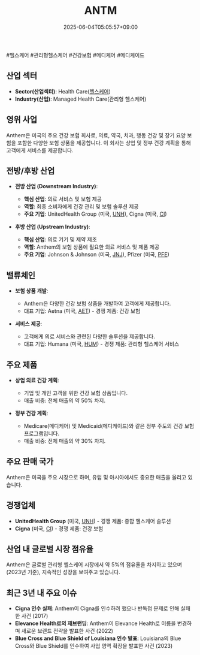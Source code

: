 ﻿---
title: "ANTM"
date: 2025-06-04T05:05:57+09:00
lastmod: 2025-06-04T05:05:57+09:00
type: docs
sidebar:
  open: true
weight: 74
---
<div style="display:none">
  <meta property="article:published_time" content="2025-06-03T20:05:57Z" />
  <meta property="article:modified_time" content="2025-06-03T20:05:57Z" />
</div>
#헬스케어 #관리형헬스케어 #건강보험 #메디케어 #메디케이드 

## 산업 섹터

- **Sector(산업섹터)**: Health Care([헬스케어](/industry-study/2산업헬스케어/))
- **Industry(산업)**: Managed Health Care(관리형 헬스케어)

## 영위 사업

Anthem은 미국의 주요 건강 보험 회사로, 의료, 약국, 치과, 행동 건강 및 장기 요양 보험을 포함한 다양한 보험 상품을 제공합니다. 이 회사는 상업 및 정부 건강 계획을 통해 고객에게 서비스를 제공합니다.

## 전방/후방 산업

- **전방 산업 (Downstream Industry)**:
    
    - **핵심 산업**: 의료 서비스 및 보험 제공
    - **역할**: 최종 소비자에게 건강 관리 및 보험 솔루션 제공
    - **주요 기업**: UnitedHealth Group (미국, [UNH](/company-analysis/unh/)), Cigna (미국, [CI](/company-analysis/ci/))
    
- **후방 산업 (Upstream Industry)**:
    
    - **핵심 산업**: 의료 기기 및 제약 제조
    - **역할**: Anthem의 보험 상품에 필요한 의료 서비스 및 제품 제공
    - **주요 기업**: Johnson & Johnson (미국, [JNJ](/company-analysis/jnj/)), Pfizer (미국, [PFE](/company-analysis/pfe/))

## 밸류체인

- **보험 상품 개발**:
    
    - Anthem은 다양한 건강 보험 상품을 개발하여 고객에게 제공합니다.
    - 대표 기업: Aetna (미국, [AET](/company-analysis/aet/)) - 경쟁 제품: 건강 보험
    
- **서비스 제공**:
    
    - 고객에게 의료 서비스와 관련된 다양한 솔루션을 제공합니다.
    - 대표 기업: Humana (미국, [HUM](/company-analysis/hum/)) - 경쟁 제품: 관리형 헬스케어 서비스

## 주요 제품

- **상업 의료 건강 계획**:
    
    - 기업 및 개인 고객을 위한 건강 보험 상품입니다.
    - 매출 비중: 전체 매출의 약 50% 차지.
    
- **정부 건강 계획**:
    
    - Medicare(메디케어) 및 Medicaid(메디케이드)와 같은 정부 주도의 건강 보험 프로그램입니다.
    - 매출 비중: 전체 매출의 약 30% 차지.

## 주요 판매 국가

Anthem은 미국을 주요 시장으로 하며, 유럽 및 아시아에서도 중요한 매출을 올리고 있습니다.

## 경쟁업체

- **UnitedHealth Group** (미국, [UNH](/company-analysis/unh/)) - 경쟁 제품: 종합 헬스케어 솔루션
- **Cigna** (미국, [CI](/company-analysis/ci/)) - 경쟁 제품: 건강 보험

## 산업 내 글로벌 시장 점유율

Anthem은 글로벌 관리형 헬스케어 시장에서 약 5%의 점유율을 차지하고 있으며(2023년 기준), 지속적인 성장을 보여주고 있습니다.

## 최근 3년 내 주요 이슈

- **Cigna 인수 실패**: Anthem이 Cigna를 인수하려 했으나 반독점 문제로 인해 실패한 사건 (2017)
- **Elevance Health로의 재브랜딩**: Anthem이 Elevance Health로 이름을 변경하며 새로운 브랜드 전략을 발표한 사건 (2022)
- **Blue Cross and Blue Shield of Louisiana 인수 발표**: Louisiana의 Blue Cross와 Blue Shield를 인수하여 사업 영역 확장을 발표한 사건 (2023)
